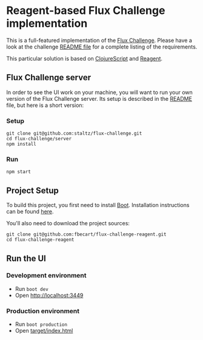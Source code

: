 # Reagent-based Flux Challenge implementation

This is a full-featured implementation of the [Flux Challenge](https://github.com/staltz/flux-challenge). Please have a look at the challenge [README file](https://github.com/staltz/flux-challenge/blob/master/README.md) for a complete listing of the requirements.

This particular solution is based on [ClojureScript](https://github.com/clojure/clojurescript) and [Reagent](https://reagent-project.github.io/).

## Flux Challenge server

In order to see the UI work on your machine, you will want to run your own version of the Flux Challenge server. Its setup is described in the [README](https://github.com/staltz/flux-challenge/blob/master/README.md) file, but here is a short version:

### Setup

    git clone git@github.com:staltz/flux-challenge.git
    cd flux-challenge/server
    npm install

### Run

    npm start

## Project Setup

To build this project, you first need to install [Boot](http://boot-clj.com/). Installation instructions can be found [here](https://github.com/boot-clj/boot#install).

You'll also need to download the project sources:

    git clone git@github.com:fbecart/flux-challenge-reagent.git
    cd flux-challenge-reagent

## Run the UI

### Development environment

* Run `boot dev`
* Open [http://localhost:3449](http://localhost:3449)

### Production environment

* Run `boot production`
* Open [target/index.html](target/index.html)
